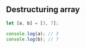 ## Destructuring array

```javascript
let [a, b] = [3, 7];

console.log(a); // 3
console.log(b); // 7
```